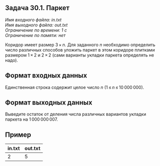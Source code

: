 
## Задача 30.1. Паркет

*Имя входного файла:  in.txt  
Имя выходного файла:  out.txt  
Ограничение по времени: 1 с  
Ограничение по памяти: нет*  

Коридор имеет размер  3 × _n_. Для заданного _n_  необходимо определить число различных способов уложить паркет в этом коридоре плитками размером  1 × 2  и  2 × 2  (сами варианты укладки паркета определять не надо).

## Формат входных данных

Единственная строка содержит целое число  _n_  (1 ≤ _n_ ≤ 10 000 000).

## Формат выходных данных

Выведите остаток от деления числа различных вариантов укладки паркета на  1 000 000 007.

## Пример

| in.txt | out.txt |
|:------ |:------- |
| 2      | 5       |
